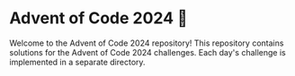# Advent of Code 2024 🎄

Welcome to the Advent of Code 2024 repository! This repository contains solutions for the Advent of Code 2024 challenges. Each day's challenge is implemented in a separate directory.

